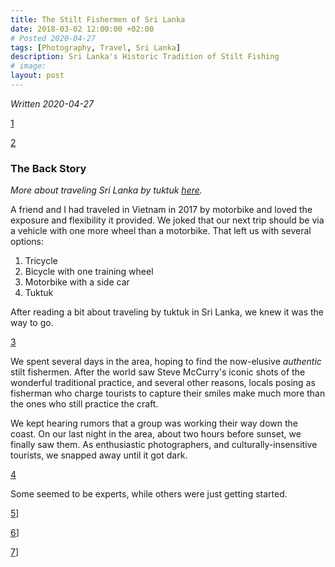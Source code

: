 ```yaml
---
title: The Stilt Fishermen of Sri Lanka
date: 2018-03-02 12:00:00 +02:00
# Posted 2020-04-27
tags: [Photography, Travel, Sri Lanka]
description: Sri Lanka's Historic Tradition of Stilt Fishing
# image:
layout: post
---
```

*Written 2020-04-27*

[1](../../assets/img/portfolio/[2018-03-01]-Sri_Lanka/stilt_fishermen/Sri_Lanka_781_PS.jpg)

[2](../../assets/img/portfolio/[2018-03-01]-Sri_Lanka/stilt_fishermen/Sri_Lanka_784_PS.jpg)

### The Back Story

*More about traveling Sri Lanka by tuktuk [here](/sri-lanka-tuktuk/).*

A friend and I had traveled in Vietnam in 2017 by motorbike and loved the exposure and 
flexibility it provided. We joked that our next trip should be via a vehicle with one more
wheel than a motorbike. That left us with several options:

1. Tricycle
2. Bicycle with one training wheel
3. Motorbike with a side car
4. Tuktuk

After reading a bit about traveling by tuktuk in Sri Lanka, we knew it was the way to go.

[3](../../assets/img/portfolio/[2018-03-01]-Sri_Lanka/stilt_fishermen/Sri_Lanka_748_PS.jpg)

We spent several days in the area, hoping to find the now-elusive *authentic* stilt fishermen.
After the world saw Steve McCurry's iconic shots of the wonderful traditional practice, 
and several other reasons, locals posing as fisherman who charge tourists to capture their
smiles make much more than the ones who still practice the craft.

We kept hearing rumors that a group was working their way down the coast. On our last night
in the area, about two hours before sunset, we finally saw them. As enthusiastic photographers,
and culturally-insensitive tourists, we snapped away until it got dark.

[4](../../assets/img/portfolio/[2018-03-01]-Sri_Lanka/stilt_fishermen/Sri_Lanka_800_PS.jpg)

Some seemed to be experts, while others were just getting started.

[5](../../assets/img/portfolio/[2018-03-01]-Sri_Lanka/stilt_fishermen/Sri_Lanka_801_PS.jpg)]

[6](../../assets/img/portfolio/[2018-03-01]-Sri_Lanka/stilt_fishermen/Sri_Lanka_807_PS.jpg)]

[7](../../assets/img/portfolio/[2018-03-01]-Sri_Lanka/stilt_fishermen/Sri_Lanka_900_PS.jpg)]